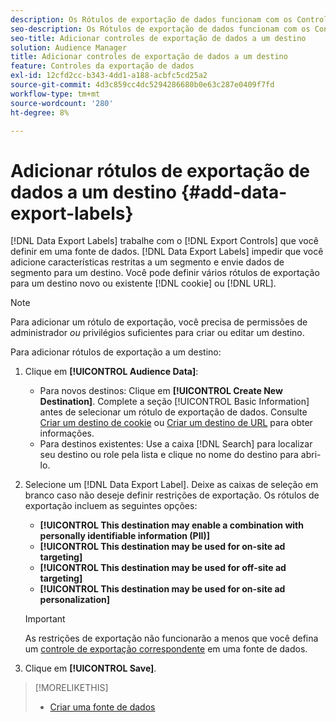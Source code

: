 ```yaml
---
description: Os Rótulos de exportação de dados funcionam com os Controles de exportação definidos em uma fonte de dados. Os rótulos de exportação de dados impedem que você adicione características restritas a um segmento e envie dados de segmento para um destino. Você pode definir vários rótulos de exportação para um cookie ou destino de URL novo ou existente.
seo-description: Os Rótulos de exportação de dados funcionam com os Controles de exportação definidos em uma fonte de dados. Os rótulos de exportação de dados impedem que você adicione características restritas a um segmento e envie dados de segmento para um destino. Você pode definir vários rótulos de exportação para um cookie ou destino de URL novo ou existente.
seo-title: Adicionar controles de exportação de dados a um destino
solution: Audience Manager
title: Adicionar controles de exportação de dados a um destino
feature: Controles da exportação de dados
exl-id: 12cfd2cc-b343-4dd1-a188-acbfc5cd25a2
source-git-commit: 4d3c859cc4dc5294286680b0e63c287e0409f7fd
workflow-type: tm+mt
source-wordcount: '280'
ht-degree: 8%

---
```


# Adicionar rótulos de exportação de dados a um destino {#add-data-export-labels}

[!DNL Data Export Labels] trabalhe com o  [!DNL Export Controls] que você definir em uma fonte de dados. [!DNL Data Export Labels] impedir que você adicione características restritas a um segmento e envie dados de segmento para um destino. Você pode definir vários rótulos de exportação para um destino novo ou existente [!DNL cookie] ou [!DNL URL].

>[!NOTE]
>
>Para adicionar um rótulo de exportação, você precisa de permissões de administrador *ou* privilégios suficientes para criar ou editar um destino.

<!-- t_export_labels.xml -->

Para adicionar rótulos de exportação a um destino:

1. Clique em **[!UICONTROL Audience Data]**:
   * Para novos destinos: Clique em **[!UICONTROL Create New Destination]**. Complete a seção [!UICONTROL Basic Information] antes de selecionar um rótulo de exportação de dados. Consulte [Criar um destino de cookie](../../features/destinations/create-cookie-destination.md) ou [Criar um destino de URL](../../features/destinations/create-url-destination.md) para obter informações.
   * Para destinos existentes: Use a caixa [!DNL Search] para localizar seu destino ou role pela lista e clique no nome do destino para abri-lo.
1. Selecione um [!DNL Data Export Label]. Deixe as caixas de seleção em branco caso não deseje definir restrições de exportação. Os rótulos de exportação incluem as seguintes opções:
   * **[!UICONTROL This destination may enable a combination with personally identifiable information (PII)]**
   * **[!UICONTROL This destination may be used for on-site ad targeting]**
   * **[!UICONTROL This destination may be used for off-site ad targeting]**
   * **[!UICONTROL This destination may be used for on-site ad personalization]**

   >[!IMPORTANT]
   >
   >As restrições de exportação não funcionarão a menos que você defina um [controle de exportação correspondente](../../features/data-export-controls.md) em uma fonte de dados.
1. Clique em **[!UICONTROL Save]**.

>[!MORELIKETHIS]
>
>* [Criar uma fonte de dados](../../features/manage-datasources.md#create-data-source)

